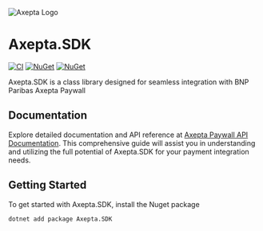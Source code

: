 ![Axepta Logo](https://i.imgur.com/VfPK1XJ.png)

# Axepta.SDK

[![CI](https://github.com/illunix/Axepta.SDK/actions/workflows/dotnet.yml/badge.svg?branch=main)](https://github.com/illunix/Axepta.SDK/actions/workflows/dotnet.yml)
[![NuGet](https://img.shields.io/nuget/dt/Axepta.SDK.svg)](https://www.nuget.org/packages/Axepta.SDK) 
[![NuGet](https://img.shields.io/nuget/vpre/Axepta.SDK.svg)](https://www.nuget.org/packages/Axepta.SDK)

Axepta.SDK is a class library designed for seamless integration with BNP Paribas Axepta Paywall

## Documentation
Explore detailed documentation and API reference at [Axepta Paywall API Documentation]([https://axeptapaywall.docs.apiary.io/](https://axeptaapi.docs.apiary.io/#/introduction)). This comprehensive guide will assist you in understanding and utilizing the full potential of Axepta.SDK for your payment integration needs.

## Getting Started
To get started with Axepta.SDK, install the Nuget package
   ```bash
   dotnet add package Axepta.SDK
   ```
